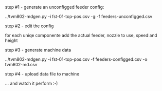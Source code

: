 step #1 - generate an unconfigged feeder config:

../tvm802-mdgen.py -i fst-01-top-pos.csv -g -f feeders-unconfigged.csv

step #2 - edit the config

for each uniqe componente add the actual feeder, nozzle to use, speed and
height

step #3 - generate machine data

../tvm802-mdgen.py -i fst-01-top-pos.csv -f feeders-configged.csv -o tvm802-md.csv

step #4 - upload data file to machine

... and watch it perform :-)
